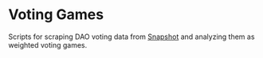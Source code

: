 # Voting Games
Scripts for scraping DAO voting data from [Snapshot](https://snapshot.org/#/) and analyzing them as weighted voting games.
